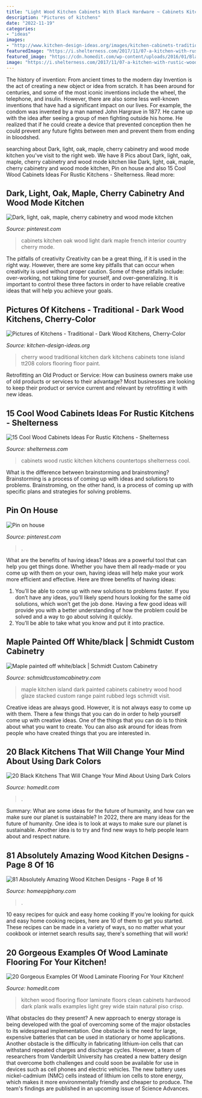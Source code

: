 ```yaml
---
title: "Light Wood Kitchen Cabinets With Black Hardware ~ Cabinets Kitchen Oak Wood Light Dark Maple French Interior Country Cherry Mode"
description: "Pictures of kitchens"
date: "2022-11-19"
categories:
- "ideas"
images:
- "http://www.kitchen-design-ideas.org/images/kitchen-cabinets-traditional-two-tone-208-s41064217x2-white-cherry-wood-hood-luxury-island.jpg"
featuredImage: "https://i.shelterness.com/2017/11/07-a-kitchen-with-rustic-wood-cabinets-and-white-countertops-for-an-airy-feel.jpg"
featured_image: "https://cdn.homedit.com/wp-content/uploads/2016/01/Black-Farmhouse-Kitchen-With-Exposed-Brick-Backsplash.jpg"
image: "https://i.shelterness.com/2017/11/07-a-kitchen-with-rustic-wood-cabinets-and-white-countertops-for-an-airy-feel.jpg"
---
```



The history of invention: From ancient times to the modern day
Invention is the act of creating a new object or idea from scratch. It has been around for centuries, and some of the most iconic inventions include the wheel, the telephone, and insulin. However, there are also some less well-known inventions that have had a significant impact on our lives. For example, the condom was invented by a man named John Hargrave in 1877. He came up with the idea after seeing a group of men fighting outside his home. He realized that if he could create a device that prevented conception then he could prevent any future fights between men and prevent them from ending in bloodshed.

	

		
searching about Dark, light, oak, maple, cherry cabinetry and wood mode kitchen you've visit to the right web. We have 8 Pics about Dark, light, oak, maple, cherry cabinetry and wood mode kitchen like Dark, light, oak, maple, cherry cabinetry and wood mode kitchen, Pin on house and also 15 Cool Wood Cabinets Ideas For Rustic Kitchens - Shelterness. Read more:
		
    
## Dark, Light, Oak, Maple, Cherry Cabinetry And Wood Mode Kitchen

<img loading=lazy src="https://i.pinimg.com/736x/25/9b/4c/259b4c70647475b5bdae69f079df6f6f.jpg" onerror="this.onerror=null;this.src='https://tse3.mm.bing.net/th?id=OIP.mVrIhh0fYETXbHr-zi4ufgHaKX&amp;pid=15.1';" alt="Dark, light, oak, maple, cherry cabinetry and wood mode kitchen">

_Source: pinterest.com_

>cabinets kitchen oak wood light dark maple french interior country cherry mode. 

	

The pitfalls of creativity
Creativity can be a great thing, if it is used in the right way. However, there are some key pitfalls that can occur when creativity is used without proper caution. Some of these pitfalls include: over-working, not taking time for yourself, and over-generalizing. It is important to control these three factors in order to have reliable creative ideas that will help you achieve your goals.

    
## Pictures Of Kitchens - Traditional - Dark Wood Kitchens, Cherry-Color

<img loading=lazy src="http://www.kitchen-design-ideas.org/images/kitchen-cabinets-traditional-two-tone-208-s41064217x2-white-cherry-wood-hood-luxury-island.jpg" onerror="this.onerror=null;this.src='https://tse1.mm.bing.net/th?id=OIP.w55yikuhkwiaAWWT045uFgHaE7&amp;pid=15.1';" alt="Pictures of Kitchens - Traditional - Dark Wood Kitchens, Cherry-Color">

_Source: kitchen-design-ideas.org_

>cherry wood traditional kitchen dark kitchens cabinets tone island tt208 colors flooring floor paint. 

	

Retrofitting an Old Product or Service: How can business owners make use of old products or services to their advantage?
Most businesses are looking to keep their product or service current and relevant by retrofitting it with new ideas.

    
## 15 Cool Wood Cabinets Ideas For Rustic Kitchens - Shelterness

<img loading=lazy src="https://i.shelterness.com/2017/11/07-a-kitchen-with-rustic-wood-cabinets-and-white-countertops-for-an-airy-feel.jpg" onerror="this.onerror=null;this.src='https://tse3.mm.bing.net/th?id=OIP.eA4VZ9JlgHyxD6erhNLW2wHaJ4&amp;pid=15.1';" alt="15 Cool Wood Cabinets Ideas For Rustic Kitchens - Shelterness">

_Source: shelterness.com_

>cabinets wood rustic kitchen kitchens countertops shelterness cool. 

	

What is the difference between brainstorming and brainstroming?
Brainstorming is a process of coming up with ideas and solutions to problems. Brainstroming, on the other hand, is a process of coming up with specific plans and strategies for solving problems.

    
## Pin On House

<img loading=lazy src="https://i.pinimg.com/736x/fd/bc/41/fdbc41ffe9c551f2cc1033d875006839.jpg" onerror="this.onerror=null;this.src='https://tse2.mm.bing.net/th?id=OIP.EgzRNVFGn1JzY0FbIrQpAAHaNK&amp;pid=15.1';" alt="Pin on house">

_Source: pinterest.com_

>. 

	

What are the benefits of having ideas?
Ideas are a powerful tool that can help you get things done. Whether you have them all ready-made or you come up with them on your own, having ideas will help make your work more efficient and effective. Here are three benefits of having ideas: 
1. You’ll be able to come up with new solutions to problems faster. If you don’t have any ideas, you’ll likely spend hours looking for the same old solutions, which won’t get the job done. Having a few good ideas will provide you with a better understanding of how the problem could be solved and a way to go about solving it quickly. 
2. You’ll be able to take what you know and put it into practice.

    
## Maple Painted Off White/black | Schmidt Custom Cabinetry

<img loading=lazy src="https://schmidtcustomcabinetry.com/wp-content/uploads/2014/10/Maple-cabinetry-painted-off-white-with-a-dark-glaze-a-rubbed-black-island-with-decorative-corner-legs-a-custom-wood-range-hood-stacked-crown-molding.jpg" onerror="this.onerror=null;this.src='https://tse2.mm.bing.net/th?id=OIP.gKead1KNHoZduSX3_rW5VgHaE7&amp;pid=15.1';" alt="Maple painted off white/black | Schmidt Custom Cabinetry">

_Source: schmidtcustomcabinetry.com_

>maple kitchen island dark painted cabinets cabinetry wood hood glaze stacked custom range paint rubbed legs schmidt visit. 

	

Creative ideas are always good. However, it is not always easy to come up with them. There a few things that you can do in order to help yourself come up with creative ideas. One of the things that you can do is to think about what you want to create. You can also ask around for ideas from people who have created things that you are interested in.

    
## 20 Black Kitchens That Will Change Your Mind About Using Dark Colors

<img loading=lazy src="https://cdn.homedit.com/wp-content/uploads/2016/01/Black-Farmhouse-Kitchen-With-Exposed-Brick-Backsplash.jpg" onerror="this.onerror=null;this.src='https://tse2.mm.bing.net/th?id=OIP.8mHvgURZcu2oYMxwCJApeAHaLG&amp;pid=15.1';" alt="20 Black Kitchens That Will Change Your Mind About Using Dark Colors">

_Source: homedit.com_

>. 

	

Summary: What are some ideas for the future of humanity, and how can we make sure our planet is sustainable?
In 2022, there are many ideas for the future of humanity. One idea is to look at ways to make sure our planet is sustainable. Another idea is to try and find new ways to help people learn about and respect nature.

    
## 81 Absolutely Amazing Wood Kitchen Designs - Page 8 Of 16

<img loading=lazy src="https://homeepiphany.com/wp-content/uploads/2015/08/81-Absolutely-Amazing-Wood-Kitchen-Designs-39.jpg" onerror="this.onerror=null;this.src='https://tse3.mm.bing.net/th?id=OIP.sSR58Eb1f-nFFGoazBVCfgHaE0&amp;pid=15.1';" alt="81 Absolutely Amazing Wood Kitchen Designs - Page 8 of 16">

_Source: homeepiphany.com_

>. 

	

10 easy recipes for quick and easy home cooking
If you're looking for quick and easy home cooking recipes, here are 10 of them to get you started. These recipes can be made in a variety of ways, so no matter what your cookbook or internet search results say, there's something that will work!

    
## 20 Gorgeous Examples Of Wood Laminate Flooring For Your Kitchen!

<img loading=lazy src="http://cdn.homedit.com/wp-content/uploads/2016/06/Clean-white-kitchen-design-with-wood-floor.jpg" onerror="this.onerror=null;this.src='https://tse1.mm.bing.net/th?id=OIP.2F6hA7gMJO3zJdzJYVLeYwHaLH&amp;pid=15.1';" alt="20 Gorgeous Examples Of Wood Laminate Flooring For Your Kitchen!">

_Source: homedit.com_

>kitchen wood flooring floor laminate floors clean cabinets hardwood dark plank walls examples light grey wide stain natural piso crisp. 

	

What obstacles do they present?
A new approach to energy storage is being developed with the goal of overcoming some of the major obstacles to its widespread implementation. One obstacle is the need for large, expensive batteries that can be used in stationary or home applications. Another obstacle is the difficulty in fabricating lithium-ion cells that can withstand repeated charges and discharge cycles. However, a team of researchers from Vanderbilt University has created a new battery design that overcome both challenges and could soon be available for use in devices such as cell phones and electric vehicles. The new battery uses nickel-cadmium (NMC) cells instead of lithium ion cells to store energy, which makes it more environmentally friendly and cheaper to produce. The team's findings are published in an upcoming issue of Science Advances.

